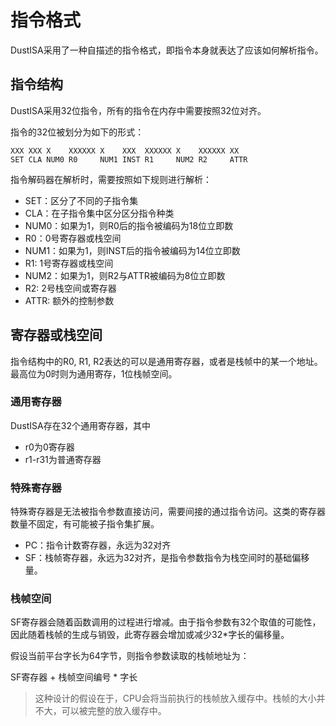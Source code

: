 # 指令格式

DustISA采用了一种自描述的指令格式，即指令本身就表达了应该如何解析指令。

## 指令结构

DustISA采用32位指令，所有的指令在内存中需要按照32位对齐。

指令的32位被划分为如下的形式：

```
XXX XXX X    XXXXXX X    XXX  XXXXXX X    XXXXXX XX
SET CLA NUM0 R0     NUM1 INST R1     NUM2 R2     ATTR
```

指令解码器在解析时，需要按照如下规则进行解析：

- SET：区分了不同的子指令集
- CLA：在子指令集中区分区分指令种类
- NUM0：如果为1，则R0后的指令被编码为18位立即数
- R0：0号寄存器或栈空间
- NUM1：如果为1，则INST后的指令被编码为14位立即数
- R1: 1号寄存器或栈空间
- NUM2：如果为1，则R2与ATTR被编码为8位立即数
- R2: 2号栈空间或寄存器
- ATTR: 额外的控制参数

## 寄存器或栈空间

指令结构中的R0, R1, R2表达的可以是通用寄存器，或者是栈帧中的某一个地址。最高位为0时则为通用寄存，1位栈帧空间。

### 通用寄存器

DustISA存在32个通用寄存器，其中

- r0为0寄存器
- r1-r31为普通寄存器

### 特殊寄存器

特殊寄存器是无法被指令参数直接访问，需要间接的通过指令访问。这类的寄存器数量不固定，有可能被子指令集扩展。

- PC：指令计数寄存器，永远为32对齐
- SF：栈帧寄存器，永远为32对齐，是指令参数指令为栈空间时的基础偏移量。

### 栈帧空间

SF寄存器会随着函数调用的过程进行增减。由于指令参数有32个取值的可能性，因此随着栈帧的生成与销毁，此寄存器会增加或减少32*字长的偏移量。

假设当前平台字长为64字节，则指令参数读取的栈帧地址为：

SF寄存器 + 栈帧空间编号 * 字长

> 这种设计的假设在于，CPU会将当前执行的栈帧放入缓存中。栈帧的大小并不大，可以被完整的放入缓存中。
